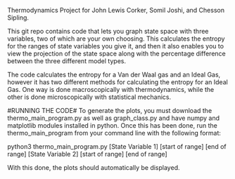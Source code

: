 Thermodynamics Project for John Lewis Corker, Somil Joshi, and Chesson 
Sipling. 

This git repo contains code that lets you graph state space with three
variables, two of which are your own choosing. This calculates the 
entropy for the ranges of state variables you give it, and then it also
enables you to view the projection of the state space along with the 
percentage difference between the three different model types. 

The code calculates the entropy for a Van der Waal gas and an Ideal
Gas, however it has two different methods for calculating the entropy
for an Ideal Gas. One way is done macroscopically with thermodynamics, 
while the other is done microscopically with statistical mechanics.

#RUNNING THE CODE#
To generate the plots, you must download the thermo_main_program.py as 
well as graph_class.py and have numpy and matplotlib modules installed
in python. Once this has been done, run the thermo_main_program from 
your command line with the following format:


python3 thermo_main_program.py [State Variable 1] [start of range]
[end of range] [State Variable 2] [start of range] [end of range]


With this done, the plots should automatically be displayed.
